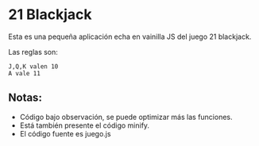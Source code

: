 # 21 Blackjack

Esta es una pequeña aplicación echa en vainilla JS del juego 21 blackjack.

Las reglas son:

```
J,Q,K valen 10
A vale 11
```

## Notas:

- Código bajo observación, se puede optimizar más las funciones.
- Está también presente el código minify.
- El código fuente es juego.js
